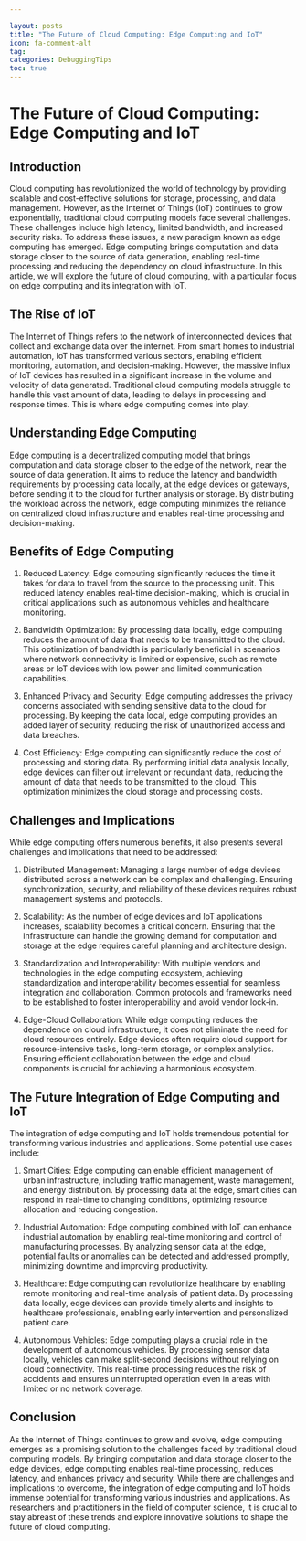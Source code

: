 ```yaml
---

layout: posts
title: "The Future of Cloud Computing: Edge Computing and IoT"
icon: fa-comment-alt
tag:      
categories: DebuggingTips
toc: true
---
```




# The Future of Cloud Computing: Edge Computing and IoT

## Introduction

Cloud computing has revolutionized the world of technology by providing scalable and cost-effective solutions for storage, processing, and data management. However, as the Internet of Things (IoT) continues to grow exponentially, traditional cloud computing models face several challenges. These challenges include high latency, limited bandwidth, and increased security risks. To address these issues, a new paradigm known as edge computing has emerged. Edge computing brings computation and data storage closer to the source of data generation, enabling real-time processing and reducing the dependency on cloud infrastructure. In this article, we will explore the future of cloud computing, with a particular focus on edge computing and its integration with IoT.

## The Rise of IoT

The Internet of Things refers to the network of interconnected devices that collect and exchange data over the internet. From smart homes to industrial automation, IoT has transformed various sectors, enabling efficient monitoring, automation, and decision-making. However, the massive influx of IoT devices has resulted in a significant increase in the volume and velocity of data generated. Traditional cloud computing models struggle to handle this vast amount of data, leading to delays in processing and response times. This is where edge computing comes into play.

## Understanding Edge Computing

Edge computing is a decentralized computing model that brings computation and data storage closer to the edge of the network, near the source of data generation. It aims to reduce the latency and bandwidth requirements by processing data locally, at the edge devices or gateways, before sending it to the cloud for further analysis or storage. By distributing the workload across the network, edge computing minimizes the reliance on centralized cloud infrastructure and enables real-time processing and decision-making.

## Benefits of Edge Computing

1. Reduced Latency: Edge computing significantly reduces the time it takes for data to travel from the source to the processing unit. This reduced latency enables real-time decision-making, which is crucial in critical applications such as autonomous vehicles and healthcare monitoring.

2. Bandwidth Optimization: By processing data locally, edge computing reduces the amount of data that needs to be transmitted to the cloud. This optimization of bandwidth is particularly beneficial in scenarios where network connectivity is limited or expensive, such as remote areas or IoT devices with low power and limited communication capabilities.

3. Enhanced Privacy and Security: Edge computing addresses the privacy concerns associated with sending sensitive data to the cloud for processing. By keeping the data local, edge computing provides an added layer of security, reducing the risk of unauthorized access and data breaches.

4. Cost Efficiency: Edge computing can significantly reduce the cost of processing and storing data. By performing initial data analysis locally, edge devices can filter out irrelevant or redundant data, reducing the amount of data that needs to be transmitted to the cloud. This optimization minimizes the cloud storage and processing costs.

## Challenges and Implications

While edge computing offers numerous benefits, it also presents several challenges and implications that need to be addressed:

1. Distributed Management: Managing a large number of edge devices distributed across a network can be complex and challenging. Ensuring synchronization, security, and reliability of these devices requires robust management systems and protocols.

2. Scalability: As the number of edge devices and IoT applications increases, scalability becomes a critical concern. Ensuring that the infrastructure can handle the growing demand for computation and storage at the edge requires careful planning and architecture design.

3. Standardization and Interoperability: With multiple vendors and technologies in the edge computing ecosystem, achieving standardization and interoperability becomes essential for seamless integration and collaboration. Common protocols and frameworks need to be established to foster interoperability and avoid vendor lock-in.

4. Edge-Cloud Collaboration: While edge computing reduces the dependence on cloud infrastructure, it does not eliminate the need for cloud resources entirely. Edge devices often require cloud support for resource-intensive tasks, long-term storage, or complex analytics. Ensuring efficient collaboration between the edge and cloud components is crucial for achieving a harmonious ecosystem.

## The Future Integration of Edge Computing and IoT

The integration of edge computing and IoT holds tremendous potential for transforming various industries and applications. Some potential use cases include:

1. Smart Cities: Edge computing can enable efficient management of urban infrastructure, including traffic management, waste management, and energy distribution. By processing data at the edge, smart cities can respond in real-time to changing conditions, optimizing resource allocation and reducing congestion.

2. Industrial Automation: Edge computing combined with IoT can enhance industrial automation by enabling real-time monitoring and control of manufacturing processes. By analyzing sensor data at the edge, potential faults or anomalies can be detected and addressed promptly, minimizing downtime and improving productivity.

3. Healthcare: Edge computing can revolutionize healthcare by enabling remote monitoring and real-time analysis of patient data. By processing data locally, edge devices can provide timely alerts and insights to healthcare professionals, enabling early intervention and personalized patient care.

4. Autonomous Vehicles: Edge computing plays a crucial role in the development of autonomous vehicles. By processing sensor data locally, vehicles can make split-second decisions without relying on cloud connectivity. This real-time processing reduces the risk of accidents and ensures uninterrupted operation even in areas with limited or no network coverage.

## Conclusion

As the Internet of Things continues to grow and evolve, edge computing emerges as a promising solution to the challenges faced by traditional cloud computing models. By bringing computation and data storage closer to the edge devices, edge computing enables real-time processing, reduces latency, and enhances privacy and security. While there are challenges and implications to overcome, the integration of edge computing and IoT holds immense potential for transforming various industries and applications. As researchers and practitioners in the field of computer science, it is crucial to stay abreast of these trends and explore innovative solutions to shape the future of cloud computing.